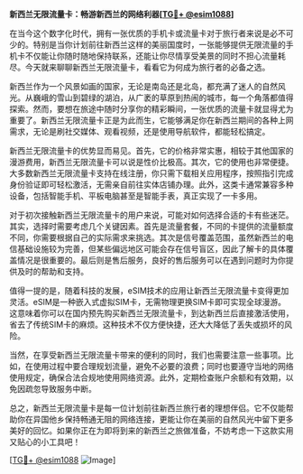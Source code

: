 **新西兰无限流量卡：畅游新西兰的网络利器[[TG💪+ @esim1088](https://t.me/s/esim1088)]**

在当今这个数字化时代，拥有一张优质的手机卡或流量卡对于旅行者来说是必不可少的。特别是当你计划前往新西兰这样的美丽国度时，一张能够提供无限流量的手机卡不仅能让你随时随地保持联系，还能让你尽情享受美景的同时不担心流量耗尽。今天就来聊聊新西兰无限流量卡，看看它为何成为旅行者的必备之选。

新西兰作为一个风景如画的国家，无论是南岛还是北岛，都充满了迷人的自然风光。从巍峨的雪山到碧绿的湖泊，从广袤的草原到热闹的城市，每一个角落都值得探索。然而，要想在旅途中随时分享你的精彩瞬间，一张优质的流量卡就显得尤为重要了。新西兰无限流量卡正是为此而生，它能够满足你在新西兰期间的各种上网需求，无论是刷社交媒体、观看视频，还是使用导航软件，都能轻松搞定。

新西兰无限流量卡的优势显而易见。首先，它的价格非常实惠，相较于其他国家的漫游费用，新西兰无限流量卡可以说是性价比极高。其次，它的使用也非常便捷。大多数新西兰无限流量卡支持在线注册，你只需下载相关应用程序，按照指引完成身份验证即可轻松激活，无需亲自前往实体店铺办理。此外，这类卡通常兼容多种设备，包括智能手机、平板电脑甚至是智能手表，真正实现了一卡多用。

对于初次接触新西兰无限流量卡的用户来说，可能对如何选择合适的卡有些迷茫。其实，选择时需要考虑几个关键因素。首先是流量套餐，不同的卡提供的流量额度不同，你需要根据自己的实际需求来挑选。其次是信号覆盖范围，虽然新西兰的电信基础设施较为完善，但某些偏远地区可能会存在信号盲区，因此了解卡的具体覆盖情况是很重要的。最后则是售后服务，良好的售后服务可以在遇到问题时为你提供及时的帮助和支持。

值得一提的是，随着科技的发展，eSIM技术的应用让新西兰无限流量卡变得更加灵活。eSIM是一种嵌入式虚拟SIM卡，无需物理更换SIM卡即可实现全球漫游。这意味着你可以在国内预先购买新西兰无限流量卡，到达新西兰后直接激活使用，省去了传统SIM卡的麻烦。这种技术不仅方便快捷，还大大降低了丢失或损坏的风险。

当然，在享受新西兰无限流量卡带来的便利的同时，我们也需要注意一些事项。比如，在使用过程中要合理规划流量，避免不必要的浪费；同时也要遵守当地的网络使用规定，确保合法合规地使用网络资源。此外，定期检查账户余额和有效期，以免因疏忽导致服务中断。

总之，新西兰无限流量卡是每一位计划前往新西兰旅行者的理想伴侣。它不仅能帮助你在异国他乡保持畅通无阻的网络连接，更能让你在美丽的自然风光中留下更多美好的回忆。如果你正在为即将到来的新西兰之旅做准备，不妨考虑一下这款实用又贴心的小工具吧！

[[TG💪+ @esim1088](https://t.me/s/esim1088) ![Image](https://i.postimg.cc/4NQfJmqS/Snipaste-2025-05-13-00-14-12.png)]